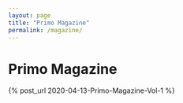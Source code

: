 ```yaml
---
layout: page
title: "Primo Magazine"
permalink: /magazine/
---
```


# Primo Magazine

{% post_url 2020-04-13-Primo-Magazine-Vol-1 %}
